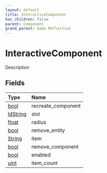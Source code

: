 ```yaml
---
layout: default
title: InteractiveComponent
has_children: false
parent: Component
grand_parent: Game Reflection
---
```

# InteractiveComponent
Description 

## Fields

| Type | Name |
|:-------------|:--------------|
| [bool](/docs/game-reflection/components/bool) | recreate_component |
| [IdString](/docs/game-reflection/components/id_string) | slot |
| [float](/docs/game-reflection/components/float) | radius |
| [bool](/docs/game-reflection/components/bool) | remove_entity |
| [String](/docs/game-reflection/components/string) | item |
| [bool](/docs/game-reflection/components/bool) | remove_component |
| [bool](/docs/game-reflection/components/bool) | enabled |
| [uint](/docs/game-reflection/components/uint) | item_count |

